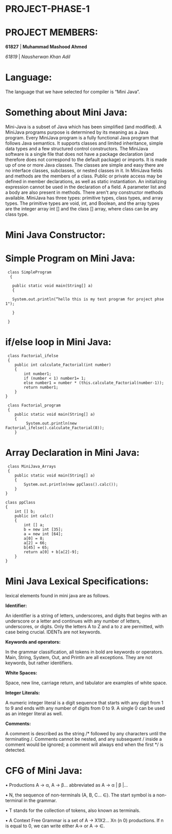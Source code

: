 # PROJECT-PHASE-1

# PROJECT MEMBERS:

**61827** | **Muhammad Mashood Ahmed**

 *61819* | *Nausherwan Khan Adil*

  
  
 # Language:
 The language that we have selected for compiler is “Mini Java”.

# Something about Mini Java:
Mini-Java is a subset of Java which has been simplified (and modified). A MiniJava programs purpose is determined by its meaning as a Java program. Every MiniJava program is a fully functional Java program that follows Java semantics. It supports classes and limited inheritance, simple data types and a few structured control constructors. The MiniJava software is a single file that does not have a package declaration (and therefore does not correspond to the default package) or imports. It is made up of one or more Java classes. The classes are simple and easy there are no interface classes, subclasses, or nested classes in it.
In MiniJava fields and methods are the members of a class. Public or private access may be defined in member declarations, as well as static instantiation. An initializing expression cannot be used in the declaration of a field. A parameter list and a body are also present in methods. There aren't any constructor methods available. MiniJava has three types: primitive types, class types, and array types. The primitive types are void, int, and Boolean, and the array types are the integer array int [] and the class [] array, where class can be any class type.

# Mini Java Constructor:

# Simple Program on Mini Java:
 
     class SimpleProgram 
      {
  
       public static void main(String[] a)   
       {
       
       System.out.println(“hello this is my test program for project phse 1");
             
       }  
       
     }
   
# if/else loop in Mini Java:
     class Factorial_ifelse 
     {
        public int calculate_Factorial(int number)
        {
            int number1;
            if (number < 1) number1= 1;
            else number1 = number * (this.calculate_Factorial(number-1));
            return number1;
        }
    }
    
     class Factorial_program
     {
        public static void main(String[] a)
        {
             System.out.println(new Factorial_ifelse().calculate_Factorial(8));
        }

# Array Declaration in Mini Java:
     class MiniJava_Arrays 
     {
        public static void main(String[] a)
        {
            System.out.println(new ppClass().calc());
        }
    }
    
    class ppClass
    {
        int [] b;    
        public int calc()
        {
            int [] a;    
            b = new int [35];
            a = new int [64];
            a[0] = 8;
            a[2] = 66;
            b[45] = 65;
            return a[0] + b[a[2]-9];
        }
    }

# Mini Java Lexical Specifications:
lexical elements found in mini java are as follows.

**Identifier:**

An identifier is a string of letters, underscores, and digits that begins with an underscore or a letter and continues with any number of letters, underscores, or digits. Only the letters A to Z and a to z are permitted, with case being crucial. IDENTs are not keywords.

**Keywords and operators:**

In the grammar classification, all tokens in bold are keywords or operators. Main, String, System, Out, and Println are all exceptions. They are not keywords, but rather identifiers.

**White Spaces:**

Space, new line, carriage return, and tabulator are examples of white space.

**Integer Literals:**

A numeric integer literal is a digit sequence that starts with any digit from 1 to 9 and ends with any number of digits from 0 to 9. A single 0 can be used as an integer literal as well.

**Comments:**

A comment is described as the string /* followed by any characters until the terminating /. Comments cannot be nested, and any subsequent / inside a comment would be ignored; a comment will always end when the first */ is detected.

# CFG of  Mini Java:

• Productions A → α, A → β... abbreviated as A → α | β |...

• N, the sequence of non-terminals (A, B, C... ∈). The start symbol is a non-terminal in the grammar.

• T stands for the collection of tokens, also known as terminals.

• A Context Free Grammar is a set of A -> X1X2... Xn (n 0) productions. If n is equal to 0, we can write either A-> or A -> ∈.

